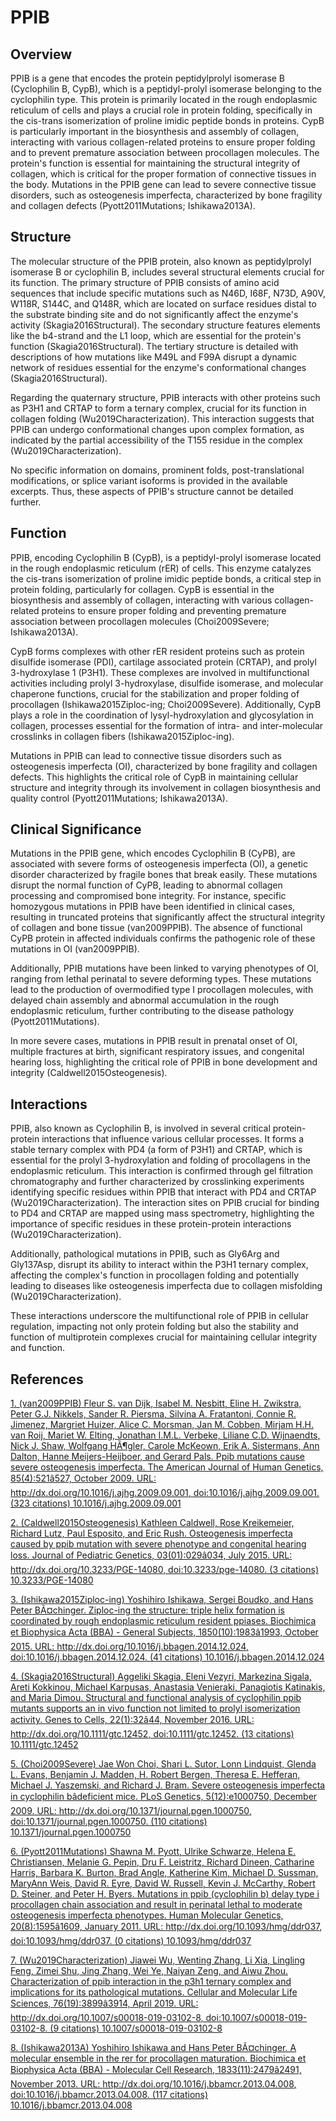 # PPIB

## Overview
PPIB is a gene that encodes the protein peptidylprolyl isomerase B (Cyclophilin B, CypB), which is a peptidyl-prolyl isomerase belonging to the cyclophilin type. This protein is primarily located in the rough endoplasmic reticulum of cells and plays a crucial role in protein folding, specifically in the cis-trans isomerization of proline imidic peptide bonds in proteins. CypB is particularly important in the biosynthesis and assembly of collagen, interacting with various collagen-related proteins to ensure proper folding and to prevent premature association between procollagen molecules. The protein's function is essential for maintaining the structural integrity of collagen, which is critical for the proper formation of connective tissues in the body. Mutations in the PPIB gene can lead to severe connective tissue disorders, such as osteogenesis imperfecta, characterized by bone fragility and collagen defects (Pyott2011Mutations; Ishikawa2013A).

## Structure
The molecular structure of the PPIB protein, also known as peptidylprolyl isomerase B or cyclophilin B, includes several structural elements crucial for its function. The primary structure of PPIB consists of amino acid sequences that include specific mutations such as N46D, I68F, N73D, A90V, W118R, S144C, and Q148R, which are located on surface residues distal to the substrate binding site and do not significantly affect the enzyme's activity (Skagia2016Structural). The secondary structure features elements like the b4-strand and the L1 loop, which are essential for the protein's function (Skagia2016Structural). The tertiary structure is detailed with descriptions of how mutations like M49L and F99A disrupt a dynamic network of residues essential for the enzyme's conformational changes (Skagia2016Structural).

Regarding the quaternary structure, PPIB interacts with other proteins such as P3H1 and CRTAP to form a ternary complex, crucial for its function in collagen folding (Wu2019Characterization). This interaction suggests that PPIB can undergo conformational changes upon complex formation, as indicated by the partial accessibility of the T155 residue in the complex (Wu2019Characterization).

No specific information on domains, prominent folds, post-translational modifications, or splice variant isoforms is provided in the available excerpts. Thus, these aspects of PPIB's structure cannot be detailed further.

## Function
PPIB, encoding Cyclophilin B (CypB), is a peptidyl-prolyl isomerase located in the rough endoplasmic reticulum (rER) of cells. This enzyme catalyzes the cis-trans isomerization of proline imidic peptide bonds, a critical step in protein folding, particularly for collagen. CypB is essential in the biosynthesis and assembly of collagen, interacting with various collagen-related proteins to ensure proper folding and preventing premature association between procollagen molecules (Choi2009Severe; Ishikawa2013A).

CypB forms complexes with other rER resident proteins such as protein disulfide isomerase (PDI), cartilage associated protein (CRTAP), and prolyl 3-hydroxylase 1 (P3H1). These complexes are involved in multifunctional activities including prolyl 3-hydroxylase, disulfide isomerase, and molecular chaperone functions, crucial for the stabilization and proper folding of procollagen (Ishikawa2015Ziploc-ing; Choi2009Severe). Additionally, CypB plays a role in the coordination of lysyl-hydroxylation and glycosylation in collagen, processes essential for the formation of intra- and inter-molecular crosslinks in collagen fibers (Ishikawa2015Ziploc-ing).

Mutations in PPIB can lead to connective tissue disorders such as osteogenesis imperfecta (OI), characterized by bone fragility and collagen defects. This highlights the critical role of CypB in maintaining cellular structure and integrity through its involvement in collagen biosynthesis and quality control (Pyott2011Mutations; Ishikawa2013A).

## Clinical Significance
Mutations in the PPIB gene, which encodes Cyclophilin B (CyPB), are associated with severe forms of osteogenesis imperfecta (OI), a genetic disorder characterized by fragile bones that break easily. These mutations disrupt the normal function of CyPB, leading to abnormal collagen processing and compromised bone integrity. For instance, specific homozygous mutations in PPIB have been identified in clinical cases, resulting in truncated proteins that significantly affect the structural integrity of collagen and bone tissue (van2009PPIB). The absence of functional CyPB protein in affected individuals confirms the pathogenic role of these mutations in OI (van2009PPIB).

Additionally, PPIB mutations have been linked to varying phenotypes of OI, ranging from lethal perinatal to severe deforming types. These mutations lead to the production of overmodified type I procollagen molecules, with delayed chain assembly and abnormal accumulation in the rough endoplasmic reticulum, further contributing to the disease pathology (Pyott2011Mutations).

In more severe cases, mutations in PPIB result in prenatal onset of OI, multiple fractures at birth, significant respiratory issues, and congenital hearing loss, highlighting the critical role of PPIB in bone development and integrity (Caldwell2015Osteogenesis).

## Interactions
PPIB, also known as Cyclophilin B, is involved in several critical protein-protein interactions that influence various cellular processes. It forms a stable ternary complex with PD4 (a form of P3H1) and CRTAP, which is essential for the prolyl 3-hydroxylation and folding of procollagens in the endoplasmic reticulum. This interaction is confirmed through gel filtration chromatography and further characterized by crosslinking experiments identifying specific residues within PPIB that interact with PD4 and CRTAP (Wu2019Characterization). The interaction sites on PPIB crucial for binding to PD4 and CRTAP are mapped using mass spectrometry, highlighting the importance of specific residues in these protein-protein interactions (Wu2019Characterization).

Additionally, pathological mutations in PPIB, such as Gly6Arg and Gly137Asp, disrupt its ability to interact within the P3H1 ternary complex, affecting the complex's function in procollagen folding and potentially leading to diseases like osteogenesis imperfecta due to collagen misfolding (Wu2019Characterization).

These interactions underscore the multifunctional role of PPIB in cellular regulation, impacting not only protein folding but also the stability and function of multiprotein complexes crucial for maintaining cellular integrity and function.


## References


[1. (van2009PPIB) Fleur S. van Dijk, Isabel M. Nesbitt, Eline H. Zwikstra, Peter G.J. Nikkels, Sander R. Piersma, Silvina A. Fratantoni, Connie R. Jimenez, Margriet Huizer, Alice C. Morsman, Jan M. Cobben, Mirjam H.H. van Roij, Mariet W. Elting, Jonathan I.M.L. Verbeke, Liliane C.D. Wijnaendts, Nick J. Shaw, Wolfgang HÃ¶gler, Carole McKeown, Erik A. Sistermans, Ann Dalton, Hanne Meijers-Heijboer, and Gerard Pals. Ppib mutations cause severe osteogenesis imperfecta. The American Journal of Human Genetics, 85(4):521â527, October 2009. URL: http://dx.doi.org/10.1016/j.ajhg.2009.09.001, doi:10.1016/j.ajhg.2009.09.001. (323 citations) 10.1016/j.ajhg.2009.09.001](https://doi.org/10.1016/j.ajhg.2009.09.001)

[2. (Caldwell2015Osteogenesis) Kathleen Caldwell, Rose Kreikemeier, Richard Lutz, Paul Esposito, and Eric Rush. Osteogenesis imperfecta caused by ppib mutation with severe phenotype and congenital hearing loss. Journal of Pediatric Genetics, 03(01):029â034, July 2015. URL: http://dx.doi.org/10.3233/PGE-14080, doi:10.3233/pge-14080. (3 citations) 10.3233/PGE-14080](https://doi.org/10.3233/PGE-14080)

[3. (Ishikawa2015Ziploc-ing) Yoshihiro Ishikawa, Sergei Boudko, and Hans Peter BÃ¤chinger. Ziploc-ing the structure: triple helix formation is coordinated by rough endoplasmic reticulum resident ppiases. Biochimica et Biophysica Acta (BBA) - General Subjects, 1850(10):1983â1993, October 2015. URL: http://dx.doi.org/10.1016/j.bbagen.2014.12.024, doi:10.1016/j.bbagen.2014.12.024. (41 citations) 10.1016/j.bbagen.2014.12.024](https://doi.org/10.1016/j.bbagen.2014.12.024)

[4. (Skagia2016Structural) Aggeliki Skagia, Eleni Vezyri, Markezina Sigala, Areti Kokkinou, Michael Karpusas, Anastasia Venieraki, Panagiotis Katinakis, and Maria Dimou. Structural and functional analysis of cyclophilin ppib mutants supports an in vivo function not limited to prolyl isomerization activity. Genes to Cells, 22(1):32â44, November 2016. URL: http://dx.doi.org/10.1111/gtc.12452, doi:10.1111/gtc.12452. (13 citations) 10.1111/gtc.12452](https://doi.org/10.1111/gtc.12452)

[5. (Choi2009Severe) Jae Won Choi, Shari L. Sutor, Lonn Lindquist, Glenda L. Evans, Benjamin J. Madden, H. Robert Bergen, Theresa E. Hefferan, Michael J. Yaszemski, and Richard J. Bram. Severe osteogenesis imperfecta in cyclophilin bâdeficient mice. PLoS Genetics, 5(12):e1000750, December 2009. URL: http://dx.doi.org/10.1371/journal.pgen.1000750, doi:10.1371/journal.pgen.1000750. (110 citations) 10.1371/journal.pgen.1000750](https://doi.org/10.1371/journal.pgen.1000750)

[6. (Pyott2011Mutations) Shawna M. Pyott, Ulrike Schwarze, Helena E. Christiansen, Melanie G. Pepin, Dru F. Leistritz, Richard Dineen, Catharine Harris, Barbara K. Burton, Brad Angle, Katherine Kim, Michael D. Sussman, MaryAnn Weis, David R. Eyre, David W. Russell, Kevin J. McCarthy, Robert D. Steiner, and Peter H. Byers. Mutations in ppib (cyclophilin b) delay type i procollagen chain association and result in perinatal lethal to moderate osteogenesis imperfecta phenotypes. Human Molecular Genetics, 20(8):1595â1609, January 2011. URL: http://dx.doi.org/10.1093/hmg/ddr037, doi:10.1093/hmg/ddr037. (0 citations) 10.1093/hmg/ddr037](https://doi.org/10.1093/hmg/ddr037)

[7. (Wu2019Characterization) Jiawei Wu, Wenting Zhang, Li Xia, Lingling Feng, Zimei Shu, Jing Zhang, Wei Ye, Naiyan Zeng, and Aiwu Zhou. Characterization of ppib interaction in the p3h1 ternary complex and implications for its pathological mutations. Cellular and Molecular Life Sciences, 76(19):3899â3914, April 2019. URL: http://dx.doi.org/10.1007/s00018-019-03102-8, doi:10.1007/s00018-019-03102-8. (9 citations) 10.1007/s00018-019-03102-8](https://doi.org/10.1007/s00018-019-03102-8)

[8. (Ishikawa2013A) Yoshihiro Ishikawa and Hans Peter BÃ¤chinger. A molecular ensemble in the rer for procollagen maturation. Biochimica et Biophysica Acta (BBA) - Molecular Cell Research, 1833(11):2479â2491, November 2013. URL: http://dx.doi.org/10.1016/j.bbamcr.2013.04.008, doi:10.1016/j.bbamcr.2013.04.008. (117 citations) 10.1016/j.bbamcr.2013.04.008](https://doi.org/10.1016/j.bbamcr.2013.04.008)